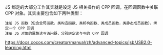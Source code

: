 JS 绑定的大部分工作其实就是设定 JS 相关操作的 CPP 回调，在回调函数中关联 CPP 对象。其实主要包含如下两种类型：

    注册 JS 函数（包含全局函数，类构造函数、类析构函数、类成员函数，类静态成员函数），绑定一个 CPP 回调
    注册 JS 对象的属性读写访问器，分别绑定读与写的 CPP 回调



https://docs.cocos.com/creator/manual/zh/advanced-topics/jsb/JSB2.0-learning.html